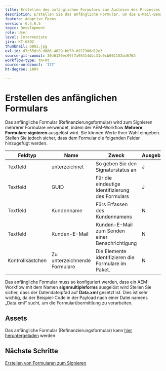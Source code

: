 ```yaml
---
title: Erstellen des anfänglichen Formulars zum Auslösen des Prozesses
description: Erstellen Sie das anfängliche Formular, um die E-Mail-Benachrichtigung auszulösen und den Signiervorgang zu starten.
feature: Adaptive Forms
version: 6.4,6.5
topic: Development
role: User
level: Intermediate
jira: KT-6892
thumbnail: 6892.jpg
exl-id: d7c55dc8-d886-4629-bb50-d927308d12e3
source-git-commit: 30d6120ec99f7a95414dbc31c0cb002152bd6763
workflow-type: tm+mt
source-wordcount: '177'
ht-degree: 100%

---
```


# Erstellen des anfänglichen Formulars

Das anfängliche Formular (Refinanzierungsformular) wird zum Signieren mehrerer Formulare verwendet, indem der AEM-Workflow **Mehrere Formulare signieren** ausgelöst wird. Sie können Werte Ihrer Wahl eingeben. Stellen Sie jedoch sicher, dass dem Formular die folgenden Felder hinzugefügt werden.

| Feldtyp | Name | Zweck | Ausgeblendet | Standardwert |
| ------------------------|---------------------------------------|--------------------|--------|----------------- |
| Textfeld | unterzeichnet | So geben Sie den Signaturstatus an | J | N |
| Textfeld | GUID | Für die eindeutige Identifizierung des Formulars | J | 3889 |
| Textfeld | Kundenname | Fürs Erfassen des Kundennamens | N |
| Textfeld | Kunden-E-Mail | Kunden-E-Mail zum Senden einer Benachrichtigung | N |
| Kontrollkästchen | Zu unterzeichnende Formulare | Die Elemente identifizieren die Formulare im Paket. | N |

Das anfängliche Formular muss so konfiguriert werden, dass ein AEM-Workflow mit dem Namen **signmultipleforms** ausgelöst wird
Stellen Sie sicher, dass der Datendateipfad auf **Data.xml** gesetzt ist. Dies ist sehr wichtig, da der Beispiel-Code in der Payload nach einer Datei namens „Data.xml“ sucht, um die Formularübermittlung zu verarbeiten.

## Assets

Das anfängliche Formular (Refinanzierungsformular) kann [hier heruntergeladen](assets/refinance-form.zip) werden

## Nächste Schritte

[Erstellen von Formularen zum Signieren](./create-forms-for-signing.md)
